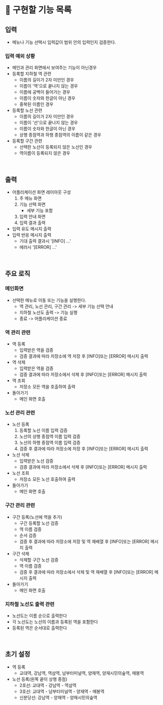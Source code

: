 # 🚀 구현할 기능 목록

## 입력
- 메뉴나 기능 선택시 입력값이 범위 안의 입력인지 검증한다.
### 입력 예외 상황
- 메인과 관리 화면에서 보여주는 기능이 아닌경우
- 등록할 지하철 역 관련
  - 이름의 길이가 2자 미만인 경우
  - 이름이 '역'으로 끝나지 않는 경우
  - 이름에 공백이 들어가는 경우
  - 이름이 숫자와 한글이 아닌 경우
  - 중복된 이름인 경우
- 등록할 노선 관련
  - 이름의 길이가 2자 미만인 경우
  - 이름이 '선'으로 끝나지 않는 경우
  - 이름이 숫자와 한글이 아닌 경우
  - 상행 종점역과 하행 종점역의 이름이 같은 경우
- 등록할 구간 관련
  - 선택한 노선이 등록되지 않은 노선인 경우
  - 역이름이 등록되지 않은 경우

<br>

## 출력
- 어플리케이션 화면 레이아웃 구성
    1. 주 메뉴 화면
    2. 기능 선택 화면
        - 세부 기능 포함
    3. 입력 안내 화면
    4. 입력 결과 출력
- 입력 유도 메시지 출력
- 입력 반응 메시지 출력
    - 기대 출력 결과시 '[INFO] ...'
    - 에러시 '[ERROR] ...'

<br>

## 주요 로직
### 메인화면
- 선택한 메뉴로 이동 또는 기능을 실행한다.
  - 역 관리, 노선 관리, 구간 관리 -> 세부 기능 선택 안내
  - 지하철 노선도 출력 -> 기능 실행
  - 종료 -> 어플리케이션 종료

### 역 관리 관련
- 역 등록
  - 입력받은 역을 검증
  - 검증 결과에 따라 저장소에 역 저장 후 [INFO]또는 [ERROR] 메시지 출력
- 역 삭제
  - 입력받은 역을 검증
  - 검증 결과에 따라 저장소에서 삭제 후 [INFO]또는 [ERROR] 메시지 출력
- 역 조회
  - 저장소 모든 역을 호출하여 출력
- 돌아가기
  - 메인 화면 호출

### 노선 관리 관련
- 노선 등록
  1. 등록할 노선 이름 입력 검증
  2. 노선의 상행 종점역 이름 입력 검증
  3. 노선의 하행 종점역 이름 입력 검증
  4. 검증 후 결과에 따라 저장소에 저장 후 [INFO]또는 [ERROR] 메시지 출력
- 노선 삭제
  - 입력받은 노선 검증
  - 검증 결과에 따라 저장소에서 삭제 후 [INFO]또는 [ERROR] 메시지 출력
- 노선 조회
  - 저장소 모든 노선 호출하여 출력
- 돌아가기
  - 메인 화면 호출

### 구간 관리 관련
- 구간 등록(노선에 역을 추가)
  - 구간 등록할 노선 검증
  - 역 이름 검증
  - 순서 검증
  - 검증 후 결과에 따라 저장소에 저장 및 역 재배열 후 [INFO]또는 [ERROR] 메시지 출력
- 구간 삭제
  - 삭제할 구간 노선 검증
  - 역 이름 검증
  - 검증 후 결과에 따라 저장소에서 삭제 및 역 재배열 후 [INFO]또는 [ERROR] 메시지 출력
- 돌아가기
  - 메인 화면 호출

### 지하철 노선도 출력 관련
- 노선도는 이름 순으로 출력한다
- 각 노선도는 노선의 이름과 등록된 역을 포함한다
- 등록된 역은 순서대로 출력한다

<br>

## 초기 설정
- 역 등록
  - 교대역, 강남역, 역삼역, 남부터미널역, 양재역, 양재시민의숲역, 매봉역
- 노선 등록(왼쪽 끝이 상행 종점)
  - 2호선: 교대역 - 강남역 - 역삼역
  - 3호선: 교대역 - 남부터미널역 - 양재역 - 매봉역
  - 신분당선: 강남역 - 양재역 - 양재시민의숲역